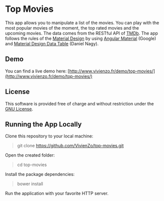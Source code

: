 # Top Movies
This app allows you to manipulate a list of the movies. You can play with the most popular movies of the moment, the top rated movies and the upcoming movies.
The data comes from the RESTful API of [TMDb](https://www.themoviedb.org/).
The app follows the rules of the [Material Design](https://www.google.com/design/spec/components/data-tables.html) 
by using [Angular Material](https://material.angularjs.org/latest/) (Google) 
and [Material Design Data Table](https://github.com/daniel-nagy/md-data-table) (Daniel Nagy).

## Demo
You can find a live demo here: [http://www.vivienzo.fr/demo/top-movies/](http://www.vivienzo.fr/demo/top-movies/)

## License
This software is provided free of charge and without restriction under the [GNU License](https://github.com/VivienZo/top-movies/blob/master/LICENSE).

## Running the App Locally
Clone this repository to your local machine:
> git clone https://github.com/VivienZo/top-movies.git

Open the created folder:
> cd top-movies

Install the package dependencies:
>   bower install

Run the application with your favorite HTTP server.